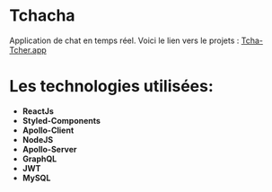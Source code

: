 # Tchacha
Application de chat en temps réel.
Voici le lien vers le projets :
[Tcha-Tcher.app](https://compassionate-meninsky-2b1c85.netlify.app/)

# Les technologies utilisées:
+ **ReactJs** 
+ **Styled-Components**
+ **Apollo-Client**
+ **NodeJS**
+ **Apollo-Server**
+ **GraphQL**
+ **JWT**
+ **MySQL**
